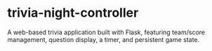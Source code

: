 # trivia-night-controller
A web-based trivia application built with Flask, featuring team/score management, question display, a timer, and persistent game state.
